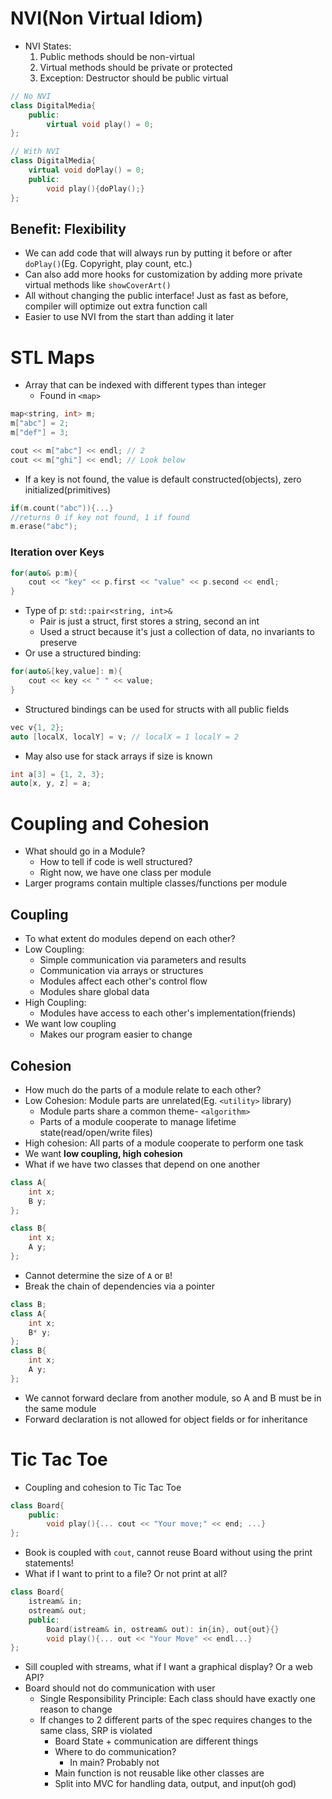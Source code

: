 

# NVI(Non Virtual Idiom)
- NVI States:
	1. Public methods should be non-virtual
	2. Virtual methods should be private or protected
	3. Exception: Destructor should be public virtual
```cpp
// No NVI
class DigitalMedia{
	public:
		virtual void play() = 0;
};

// With NVI
class DigitalMedia{
	virtual void doPlay() = 0;
	public:
		void play(){doPlay();}
};
```
## Benefit: Flexibility
- We can add code that will always run by putting it before or after `doPlay()`(Eg. Copyright, play count, etc.)
- Can also add more hooks for customization by adding more private virtual methods
 like `showCoverArt()`
 - All without changing the public interface! Just as fast as before, compiler will optimize out extra function call
 - Easier to use NVI from the start than adding it later
# STL Maps
- Array that can be indexed with different types than integer
	- Found in `<map>`
```cpp
map<string, int> m;
m["abc"] = 2;
m["def"] = 3;

cout << m["abc"] << endl; // 2
cout << m["ghi"] << endl; // Look below
```
- If a key is not found, the value is default constructed(objects), zero initialized(primitives)
```cpp
if(m.count("abc")){...}
//returns 0 if key not found, 1 if found
m.erase("abc");
```
### Iteration over Keys
```cpp
for(auto& p:m){
	cout << "key" << p.first << "value" << p.second << endl;
}
```
- Type of p: `std::pair<string, int>&`
	- Pair is just a struct, first stores a string, second an int
	- Used a struct because it's just a collection of data, no invariants to preserve
- Or use a structured binding:
```cpp
for(auto&[key,value]: m){
	cout << key << " " << value;
}
```
- Structured bindings can be used for structs with all public fields
```cpp
vec v{1, 2};
auto [localX, localY] = v; // localX = 1 localY = 2
```
- May also use for stack arrays if size is known
```cpp
int a[3] = {1, 2, 3};
auto[x, y, z] = a;
```
# Coupling and Cohesion
- What should go in a Module?
	- How to tell if code is well structured?
	- Right now, we have one class per module
- Larger programs contain multiple classes/functions per module
## Coupling
- To what extent do modules depend on each other?
- Low Coupling: 
	- Simple communication via parameters and results
	- Communication via arrays or structures
	- Modules affect each other's control flow
	- Modules share global data
- High Coupling: 
	- Modules have access to each other's implementation(friends)
- We want low coupling
	- Makes our program easier to change
## Cohesion
- How much do the parts of a module relate to each other?
- Low Cohesion: Module parts are unrelated(Eg. `<utility>` library)
	- Module parts share a common theme- `<algorithm>`
	- Parts of a module cooperate to manage lifetime state(read/open/write files)
- High cohesion: All parts of a module cooperate to perform one task
- We want **low coupling, high cohesion**
- What if we have two classes that depend on one another
```cpp
class A{
	int x;
	B y;
};

class B{
	int x;
	A y;
};
```
- Cannot determine the size of `A` or `B`!
- Break the chain of dependencies via a pointer
```cpp
class B;
class A{
	int x;
	B* y;
};
class B{
	int x;
	A y;
};
```
- We cannot forward declare from another module, so A and B must be in the same module
- Forward declaration is not allowed for object fields or for inheritance
# Tic Tac Toe
- Coupling and cohesion to Tic Tac Toe
```cpp
class Board{
	public:
		void play(){... cout << "Your move;" << end; ...}
};
```
- Book is coupled with `cout`, cannot reuse Board without using the print statements!
- What if I want to print to a file? Or not print at all?
```cpp
class Board{
	istream& in;
	ostream& out;
	public:
		Board(istream& in, ostream& out): in{in}, out{out}{}
		void play(){... out << "Your Move" << endl...}
};
```
- Sill coupled with streams, what if I want a graphical display? Or a web API?
- Board should not do communication with user
	- Single Responsibility Principle: Each class should have exactly one reason to change
	- If changes to 2 different parts of the spec requires changes to the same class, SRP is violated
		- Board State + communication are different things
		- Where to do communication?
			- In main? Probably not
		- Main function is not reusable like other classes are
		- Split into MVC for handling data, output, and input(oh god)